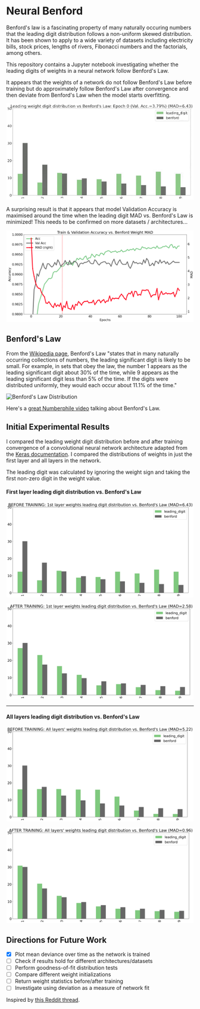 # Neural Benford
Benford's law is a fascinating property of many naturally occuring numbers that the leading digit distribution follows a non-uniform skewed distribution. It has been shown to apply to a wide variety of datasets including electricity bills, stock prices, lengths of rivers, Fibonacci numbers and the factorials, among others.

This repository contains a Jupyter notebook investigating whether the leading digits of weights in a neural network follow Benford's Law.

It appears that the weights of a network do not follow Benford's Law before training but do approximately follow Benford's Law after convergence and then deviate from Benford's Law when the model starts overfitting.

![Neural Benford](https://github.com/alxcnwy/neuralbenford/blob/master/plots/benford.gif?raw=true)

A surprising result is that it appears that model Validation Accuracy is maximised around the time when the leading digit MAD vs. Benford's Law is minimized! This needs to be confirmed on more datasets / architectures...

![Accuracy vs. Benford Weight MAD](https://github.com/alxcnwy/neuralbenford/blob/master/plots/accuracy_vs_mad.png?raw=true)


## Benford's Law
From the [Wikipedia page](https://en.wikipedia.org/wiki/Benford%27s_law), Benford's Law "states that in many naturally occurring collections of numbers, the leading significant digit is likely to be small. For example, in sets that obey the law, the number 1 appears as the leading significant digit about 30% of the time, while 9 appears as the leading significant digit less than 5% of the time. If the digits were distributed uniformly, they would each occur about 11.1% of the time."

![Benford's Law Distribution](https://upload.wikimedia.org/wikipedia/commons/thumb/4/46/Rozklad_benforda.svg/768px-Rozklad_benforda.svg.png)

Here's a [great Numberphile video](https://www.youtube.com/watch?v=XXjlR2OK1kM) talking about Benford's Law.


## Initial Experimental Results
I compared the leading weight digit distribution before and after training convergence of a convolutional neural network architecture adapted from the [Keras documentation](https://keras.io/examples/vision/mnist_convnet/). I compared the distributions of weights in just the first layer and all layers in the network. 

The leading digit was calculated by ignoring the weight sign and taking the first non-zero digit in the weight value.

#### First layer leading digit distribution vs. Benford's Law

![Before training](https://github.com/alxcnwy/neuralbenford/blob/master/plots/before_layer1.jpg?raw=true)

![After training](https://github.com/alxcnwy/neuralbenford/blob/master/plots/after_layer1.jpg?raw=true)

___

#### All layers leading digit distribution vs. Benford's Law

![Before training](https://github.com/alxcnwy/neuralbenford/blob/master/plots/before_layers.jpg?raw=true)

![After training](https://github.com/alxcnwy/neuralbenford/blob/master/plots/after_layers.jpg?raw=true)


## Directions for Future Work
- [x] Plot mean deviance over time as the network is trained
- [ ] Check if results hold for different architectures/datasets
- [ ] Perform goodness-of-fit distribution tests 
- [ ] Compare different weight initializations
- [ ] Return weight statistics before/after training
- [ ] Investigate using deviation as a measure of network fit

Inspired by [this Reddit thread](https://www.reddit.com/r/learnmachinelearning/comments/ibesos/the_weights_of_my_first_hidden_layer_start_to/).